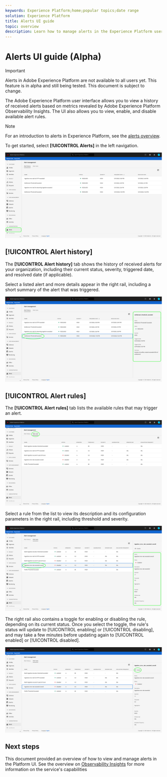 ```yaml
---
keywords: Experience Platform;home;popular topics;date range
solution: Experience Platform
title: Alerts UI guide
topic: overview
description: Learn how to manage alerts in the Experience Platform user interface.
---
```


# Alerts UI guide (Alpha)

>[!IMPORTANT]
>
>Alerts in Adobe Experience Platform are not available to all users yet. This feature is in alpha and still being tested. This document is subject to change.

The Adobe Experience Platform user interface allows you to view a history of received alerts based on metrics revealed by Adobe Experience Platform Observability Insights. The UI also allows you to view, enable, and disable available alert rules.

>[!NOTE]
>
>For an introduction to alerts in Experience Platform, see the [alerts overview](./overview.md).

To get started, select **[!UICONTROL Alerts]** in the left navigation.

![](../images/alerts/workspace.png)

## [!UICONTROL Alert history]

The **[!UICONTROL Alert history]** tab shows the history of received alerts for your organization, including their current status, severity, triggered date, and resolved date (if applicable).

Select a listed alert and more details appear in the right rail, including a short summary of the alert that was triggered.

![](../images/alerts/history-details.png)

## [!UICONTROL Alert rules]

The **[!UICONTROL Alert rules]** tab lists the available rules that may trigger an alert.

![](../images/alerts/rules.png)

Select a rule from the list to view its description and its configuration parameters in the right rail, including threshold and severity.

![](../images/alerts/rule-details.png)

The right rail also contains a toggle for enabling or disabling the rule, depending on its current status. Once you select the toggle, the rule's status will update to [!UICONTROL enabling] or [!UICONTROL disabling], and may take a few minutes before updating again to [!UICONTROL enabled] or [!UICONTROL disabled].

![](../images/alerts/enable.png)

## Next steps

This document provided an overview of how to view and manage alerts in the Platform UI. See the overview on [Observability Insights](../home.md) for more information on the service's capabilities